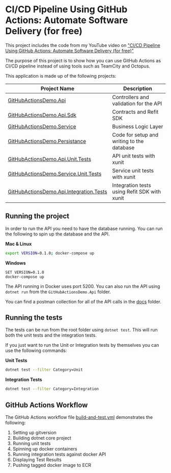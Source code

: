 # CI/CD Pipeline Using GitHub Actions: Automate Software Delivery (for free)

This project includes the code from my YouTube video on ["CI/CD Pipeline Using GitHub Actions: Automate Software Delivery (for free)"](https://www.youtube.com/watch?v=p3W2XCD3smk)

The purpose of this project is to show how you can use GitHub Actions as CI/CD pipeline instead of using tools such as TeamCity and Octopus.

This application is made up of the following projects:

| Project Name                            | Description                                  |
| --------------------------------------- | -------------------------------------------- |
| [GitHubActionsDemo.Api](src/GitHubActionsDemo.Api/)                   | Controllers and validation for the API       |
| [GitHubActionsDemo.Api.Sdk](src/GitHubActionsDemo.Api.Sdk/)               | Contracts and Refit SDK                      |
| [GitHubActionsDemo.Service](src/GitHubActionsDemo.Service)               | Business Logic Layer                         |
| [GitHubActionsDemo.Persistance](src/GitHubActionsDemo.Persistance)           | Code for setup and writing to the database   |
| [GitHubActionsDemo.Api.Unit.Tests](test/GitHubActionsDemo.Api.Unit.Tests)        | API unit tests with xunit                    |
| [GitHubActionsDemo.Service.Unit.Tests](test/GitHubActionsDemo.Service.Unit.Tests)    | Service unit tests with xunit                |
| [GitHubActionsDemo.Api.Integration.Tests](test/GitHubActionsDemo.Api.Integration.Tests) | Integration tests using Refit SDK with xunit |

## Running the project

In order to run the API you need to have the database running. You can run the following to spin up the database and the API.

**Mac & Linux**
```bash
export VERSION=0.1.0; docker-compose up
```

**Windows**
```
SET VERSION=0.1.0
docker-compose up
```

The API running in Docker uses port 5200. You can also run the API using `dotnet run` from the `GitHubActionsDemo.Api` folder.

You can find a postman collection for all of the API calls in the [docs](docs) folder.

## Running the tests
The tests can be run from the root folder using `dotnet test`. This will run both the unit tests and the integration tests.

If you just want to run the Unit or Integration tests by themselves you can use the following commands:

**Unit Tests**
```bash
dotnet test --filter Category=Unit
```

**Integration Tests**
```bash
dotnet test --filter Category=Integration
```

## GitHub Actions Workflow
The GitHub Actions workflow file [build-and-test.yml](.github/workflows/build-and-test.yml) demonstrates the following:

1. Setting up gitversion
2. Building dotnet core project
3. Running unit tests
4. Spinning up docker containers
5. Running integration tests against docker API
6. Displaying Test Results
7. Pushing tagged docker image to ECR
